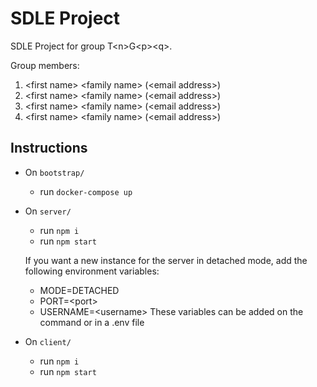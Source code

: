 # SDLE Project

SDLE Project for group T&lt;n&gt;G&lt;p&gt;&lt;q&gt;.

Group members:

1. &lt;first name&gt; &lt;family name&gt; (&lt;email address&gt;)
2. &lt;first name&gt; &lt;family name&gt; (&lt;email address&gt;)
3. &lt;first name&gt; &lt;family name&gt; (&lt;email address&gt;)
4. &lt;first name&gt; &lt;family name&gt; (&lt;email address&gt;)

## Instructions

- On `bootstrap/`
	- run `docker-compose up`
	
- On `server/`
	- run `npm i`
	- run `npm start`
	
	If you want a new instance for the server in detached mode, add the following environment variables:
	- MODE=DETACHED
	- PORT=\<port>
	- USERNAME=\<username>
	These variables can be added on the command or in a .env file

- On `client/`
   	- run `npm i`
   	- run `npm start`
   	

